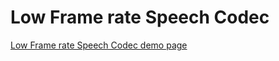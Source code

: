 # Low Frame rate Speech Codec

[Low Frame rate Speech Codec demo page](https://edresson.github.io/Low-Frame-rate-Speech-Codec/)
